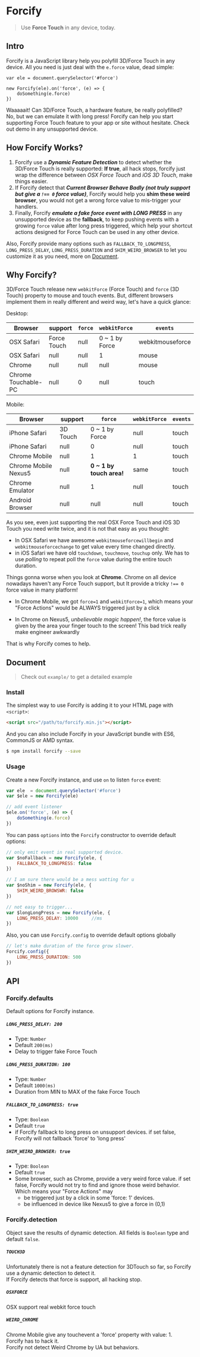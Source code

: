 # Forcify

> Use **Force Touch** in any device, today.


## Intro

Forcify is a JavaScript library help you polyfill 3D/Force Touch in any device. All you need is just deal with the `e.force` value, dead simple:

```
var ele = document.querySelector('#force')

new Forcify(ele).on('force', (e) => {
    doSomething(e.force)
})

```

Waaaaait! Can 3D/Force Touch, a hardware feature, be really polyfilled?  
No, but we can emulate it with long press! Forcify can help you start supporting Force Touch feature to your app or site without hesitate. Check out demo in any unsupported device.

## How Forcify Works?

1. Forcify use a ***Dynamic Feature Detection*** to detect whether the 3D/Force Touch is really supported: **If true**, all hack stops, forcify just wrap the difference between *OSX Force Touch* and *iOS 3D Touch*, make things easier.
2. If Forcify detect that ***Current Browser Behave Badly (not truly support but give a `!== 0` force value)***, Forcify would help you **shim these weird browser**, you would not get a wrong force value to mis-trigger your handlers.
3. Finally, Forcify ***emulate a fake force event with LONG PRESS*** in any unsupported device as the **fallback**, to keep pushing events with a growing `force` value after long press triggered, which help your shortcut actions designed for Force Touch can be used in any other device.

Also, Forcify provide many options such as `FALLBACK_TO_LONGPRESS`, `LONG_PRESS_DELAY`, `LONG_PRESS_DURATION` and `SHIM_WEIRD_BROWSER` to let you customize it as you need, more on [Document](#Document).


## Why Forcify?

3D/Force Touch release new `webkitForce` (Force Touch) and `force` (3D Touch) property to mouse and touch events. But, different browsers implement them in really different and weird way, let's have a quick glance:

Desktop:

Browser | support |`force` | `webkitForce` | `events`
------- | ------- | ------ | ------------- | --------
OSX Safari | Force Touch | null  | 0 ~ 1 by Force | webkitmouseforce
OSX Safari | null        | null  | 1              | mouse
Chrome     | null        | null  | null           | mouse
Chrome Touchable-PC | null | 0   | null           | touch

Mobile:

Browser | support |`force` | `webkitForce` | `events`
------- | ------- | ------ | ------------- | --------
iPhone Safari        | 3D Touch | 0 ~ 1 by Force       | null | touch
iPhone Safari        | null | 0                        | null | touch
Chrome Mobile        | null | 1                        | 1    | touch
Chrome Mobile Nexus5 | null | **0 ~ 1 by touch area!** | same | touch
Chrome Emulator      | null | 1                        | null | touch
Android Browser      | null | null                     | null | touch



As you see, even just supporting the real OSX Force Touch and iOS 3D Touch you need write twice, and it is not that easy as you thought:

- In OSX Safari we have awesome `webkitmouseforcewillbegin` and `webkitmouseforcechange` to get value every time changed directly.
- in iOS Safari we have old `touchdown`, `touchmove`, `touchup` only. We has to use *polling* to repeat poll the `force` value during the entire touch duration.

Things gonna worse when you look at **Chrome**. Chrome on all device nowadays haven't any Force Touch support, but It provide a tricky `!== 0` force value in many platform!

- In Chrome Mobile, we got `force=1` and `webkitForce=1`, which means your "Force Actions" would be ALWAYS triggered just by a click
* In Chrome on Nexus5, *unbelievable magic happen!*, the force value is given by the area your finger touch to the screen! This bad trick really make engineer awkwardly

That is why Forcify comes to help.


## Document

> Check out `example/` to get a detailed example

### Install

The simplest way to use Forcify is adding it to your HTML page with `<script>`:

```html
<script src="/path/to/forcify.min.js"></script>
```

And you can also include Forcify in your JavaScript bundle with ES6, CommonJS or AMD syntax.

```bash
$ npm install forcify --save
```

### Usage

Create a new Forcify instance, and use `on` to listen `force` event:

```javascript
var ele  = document.querySelector('#force')
var $ele = new Forcify(ele)

// add event listener
$ele.on('force', (e) => {
    doSomething(e.force)
})
```

You can pass `options` into the `Forcify` constructor to override default options:

```javascript
// only emit event in real supported device.
var $noFallback = new Forcify(ele, {
    FALLBACK_TO_LONGPRESS: false
})

// I am sure there would be a mess watting for u
var $noShim = new Forcify(ele, {
	SHIM_WEIRD_BROWSWR: false
})

// not easy to trigger...
var $longLongPress = new Forcify(ele, {
	LONG_PRESS_DELAY: 10000 	//ms
})
```

Also, you can use `Forcify.config` to override default options globally

```javascript
// let's make duration of the force grow slower.
Forcify.config({
	LONG_PRESS_DURATION: 500
})

```

## API


### Forcify.defaults

Default options for Forcify instance.

##### `LONG_PRESS_DELAY: 200`

- Type: `Number`
- Default `200(ms)`
- Delay to trigger fake Force Touch



##### `LONG_PRESS_DURATION: 100`

* Type: `Number`
* Default `1000(ms)`
* Duration from MIN to MAX of the fake Force Touch



##### `FALLBACK_TO_LONGPRESS: true`

* Type: `Boolean`
* Default `true`
* if Forcify fallback to long press on unsupport devices. if set false, Forcify will not fallback 'force' to 'long press'


##### `SHIM_WEIRD_BROWSER: true`

* Type: `Boolean`
* Default `true`
* Some browser, such as Chrome, provide a very weird force value.  if set false, Forcify would not try to find and ignore those weird behavior. Which means your "Force Actions" may
	- be triggered just by a click in some 'force: 1' devices.
	- be influenced in device like Nexus5 to give a force in (0,1)


### Forcify.detection

Object save the results of dynamic detection. All fields is `Boolean` type and default `false`.

##### `TOUCH3D`

Unfortunately there is not a feature detection for 3DTouch so far, so Forcify use a dynamic detection to detect it.  
If Forcify detects that force is support, all hacking stop.


##### `OSXFORCE`

OSX support real webkit force touch


##### `WEIRD_CHROME`

Chrome Mobile give any touchevent a 'force' property with value: 1.   
Forcify has to hack it.  
Forcify not detect Weird Chrome by UA but behaviors.
